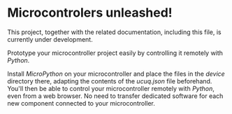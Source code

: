 # Microcontrolers unleashed!

This project, together with the related documentation, including this file, is currently under development.

Prototype your microcontroller project easily by controlling it remotely with *Python*.

Install *MicroPython* on your microcontroller and place the files in the *device* directory there, adapting the contents of the *ucuq.json* file beforehand. You'll then be able to control your microcontroller remotely with *Python*, even from a web browser. No need to transfer dedicated software for each new component connected to your microcontroller.
